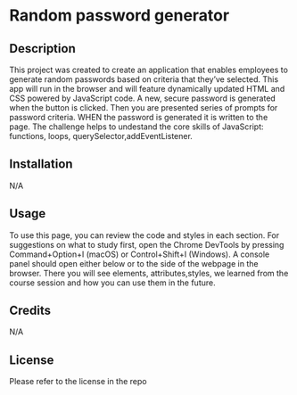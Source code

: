 # Random password generator

## Description

This project was created to create an application that enables employees to generate random passwords based on criteria that they’ve selected. This app will run in the browser and will feature dynamically updated HTML and CSS powered by JavaScript code.
A new, secure password is generated when the button is clicked. Then you are presented series of prompts for password criteria.
WHEN the password is generated it is written to the page.
The challenge helps to undestand the core skills of JavaScript: functions, loops, querySelector,addEventListener.

## Installation

N/A

## Usage

To use this page, you can review the code and styles in each section. For suggestions on what to study first, open the Chrome DevTools by pressing Command+Option+I (macOS) or Control+Shift+I (Windows). A console panel should open either below or to the side of the webpage in the browser. There you will see elements, attributes,styles, we learned from the course session and how you can use them in the future.

## Credits

N/A

## License

Please refer to the license in the repo
